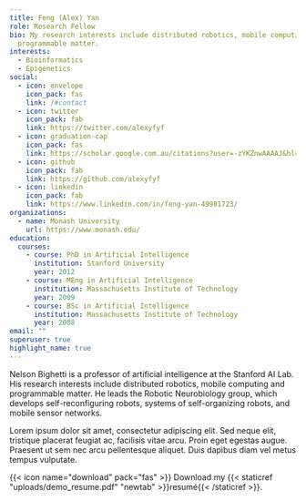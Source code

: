 ```yaml
---
title: Feng (Alex) Yan
role: Research Fellow
bio: My research interests include distributed robotics, mobile computing and
  programmable matter.
interests:
  - Bioinformatics
  - Epigenetics
social:
  - icon: envelope
    icon_pack: fas
    link: /#contact
  - icon: twitter
    icon_pack: fab
    link: https://twitter.com/alexyfyf
  - icon: graduation-cap
    icon_pack: fas
    link: https://scholar.google.com.au/citations?user=-zYKZnwAAAAJ&hl=en
  - icon: github
    icon_pack: fab
    link: https://github.com/alexyfyf
  - icon: linkedin
    icon_pack: fab
    link: https://www.linkedin.com/in/feng-yan-49981723/
organizations:
  - name: Monash University
    url: https://www.monash.edu/
education:
  courses:
    - course: PhD in Artificial Intelligence
      institution: Stanford University
      year: 2012
    - course: MEng in Artificial Intelligence
      institution: Massachusetts Institute of Technology
      year: 2009
    - course: BSc in Artificial Intelligence
      institution: Massachusetts Institute of Technology
      year: 2008
email: ""
superuser: true
highlight_name: true
---
```


Nelson Bighetti is a professor of artificial intelligence at the Stanford AI Lab. His research interests include distributed robotics, mobile computing and programmable matter. He leads the Robotic Neurobiology group, which develops self-reconfiguring robots, systems of self-organizing robots, and mobile sensor networks.

Lorem ipsum dolor sit amet, consectetur adipiscing elit. Sed neque elit, tristique placerat feugiat ac, facilisis vitae arcu. Proin eget egestas augue. Praesent ut sem nec arcu pellentesque aliquet. Duis dapibus diam vel metus tempus vulputate.

{{< icon name="download" pack="fas" >}} Download my {{< staticref "uploads/demo_resume.pdf" "newtab" >}}resumé{{< /staticref >}}.
